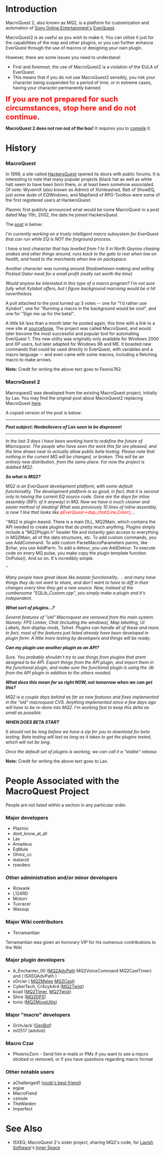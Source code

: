 # Introduction

MacroQuest 2, also known as MQ2, is a platform for customization and automation of [Sony Online
Entertainment's](http://soe.sony.com) [EverQuest](http://www.everquest.com).

MacroQuest2 is as useful as you wish to make it. You can utilize it just for the capabilities of the map and other
plugins, or you can further enhance EverQuest through the use of macros or designing your own plugin.

However, there are some issues you need to understand:

-   First and foremost, the use of MacroQuest2 is a violation of the EULA of EverQuest.
-   This means that if you do not use MacroQuest2 sensibly, you risk your character being suspended for a period of
    time, or in extreme cases, having your character permanently banned.

<font size=5><span style="color:red">**If you are not prepared for such circumstances, stop here and do not
continue.**</span></font>

**MacroQuest 2 does not run out of the box!** It requires you to [compile](macroquest2-compiling.md) it.

# History

### MacroQuest

In 1999, a site called [HackersQuest](http://www.hackersquest.org) opened its doors with public forums. It is
interesting to note that many popular projects (black hat as well as white hat) seem to have been born there, or at
least been somehow associated. Of note: WyvernX (also known as Admin) of XUnleashed, Ratt of ShowEQ, just some dude of
EQWindows, and Mapfiend of RPG-Toolbox were some of the first registered users at HackersQuest.

Plazmic first publicly announced what would be come MacroQuest in a post dated May 11th, 2002, the
date he joined HackersQuest.

The [post](http://www.hackersquest.org/boards/viewtopic.php?t=1550) is below:

  
*I'm currently working on a truely intelligent macro subsystem for EverQuest that can run while EQ is NOT the forground
process.*

*I have a test character that has levelled from 1 to 5 in North Qeynos chasing snakes and other things around, runs back
to the gate to rest when low on health, and head to the merchants when low on packspace.*

*Another character was running around Shadowhaven making and selling Pickled Gator meat for a small profit (really not
worth the time)*

*Would anyone be interested in this type of a macro program? I'm not sure fully what Xylobot offers, but I figure
background macroing would be a hit nevertheless.*

A poll attached to the post turned up 3 votes -- one for "I'd rather use Xylobot", one for "Running a macro in the
background would be cool", and one for "Sign me up for the beta!".

A little bit less than a month later he posted again, this time with a link to a new site at
[sourceforge](http://www.sourceforge.net). The project was called MacroQuest, and would later become the most successful
and popular tool for automating EverQuest 1. This new utility was originally only available for Windows 2000 and XP
users, but later adapted for Windows 98 and ME. It boasted new commands that could be used directly in EverQuest, with
variables and a macro language -- and even came with some macros, including a fletching macro to make arrows.

**Note:** Credit for writing the above text goes to Feonix762.

### MacroQuest 2

Macroquest2 was developed from the existing MacroQuest project, initially by Lax. You may find
the original post about MacroQuest2 replacing MacroQuest [here](https://macroquest2.com/phpBB3/viewtopic.php?t=4023).

A copied version of the post is below:

  

------------------------------------------------------------------------------------------------------------------------

***Post subject: Nonbelievers of Lax soon to be disproven!***

------------------------------------------------------------------------------------------------------------------------

<!-- -->

  
*In the last 3 days I have been working hard to redefine the future of Macroquest. The people who have seen the work
this far are pleased, and the time draws near to actually allow public beta testing. Please note that nothing in the
current MQ will be changed, or broken. This will be an entirely new distribution, from the same place. For now the
project is dubbed MQ2.*

<!-- -->

  
***So what is MQ2?***

<!-- -->

  
*MQ2 is an EverQuest development platform, with some default functionality. The development platform is so good, in
fact, that it is second only to having the current EQ source code. Gone are the days for inline assembly (99% of it
anyway) in MQ. Now we have a much cleaner and easier method of stealing! What was previously 10 lines of inline
assembly, is now 1 line that looks like <span style="color:red">pEverQuest->dsp_chat(Line,Color);</span>...*

<!-- -->

  
''MQ2 is plugin-based. There is a main DLL, MQ2Main, which contains the API needed to create plugins that do pretty much
anything. Plugins simply include a "MQ2Plugin.h" header file and instantly gain access to everything in MQ2Main, all of
the data structures, etc. To add custom commands, you use AddCommand. To add custom ParseMacroParameters parms, like
$char, you use AddParm. To add a detour, you use AddDetour. To execute code on every MQ pulse, you make copy the plugin
template function OnPulse(). And so on. It's incredibly simple.

''

  
*Many people have great ideas like bazaar functionality.. .. and many have things they do not want to share, and don't
want to have to diff in their changes every time they get a new source. Now, instead of the cumbersome
"EQLib_Custom.cpp", you simply make a plugin and it's independent.*

<!-- -->

  
***What sort of plugins...?***

*Several features of "old" Macroquest are removed from the main system. Namely: FPS Limiter, Chat (including the
windows), Map labelling, UI Labels, Item display mods, Telnet. Plugins can handle all of these and more. In fact, most
of the features just listed already have been developed in plugin form. A little more testing by developers and things
will be ready.*

<!-- -->

  
***Can my plugin use another plugin as an API?***

*Sure. You probably shouldn't try to use things from plugins that arent designed to be API. Export things from the API
plugin, and import them in the functional plugin, and make sure the functional plugin is using the .lib from the API
plugin in addition to the others needed.*

<!-- -->

  
***What does this mean for us right NOW, not tomorrow when we can get this?***

*MQ2 is a couple days behind as far as new features and fixes implemented in the "old" macroquest CVS. Anything
implemented since a few days ago will have to be re-done into MQ2. I'm working fast to keep this delta as small as
possible.*

<!-- -->

  
***WHEN DOES BETA START***

*It should not be long before we have a zip for you to download for beta testing. Beta testing will last as long as it
takes to get the plugins tested, which will not be long.*

<!-- -->

  
*Once the default set of plugins is working, we can call it a "stable" release.*

**Note:** Credit for writing the above text goes to Lax.

# People Associated with the MacroQuest Project

People are not listed within a section in any particular order.

### Major developers

-   Plazmic
-   dont_know_at_all
-   Lax
-   Amadeus
-   EqMule
-   Ohmz_cc
-   ieatacid
-   rswiders

### Other administration and/or minor developers

-   Rizwank
-   L124RD
-   Mckorr
-   Tuxracer
-   Wassup

### Major Wiki contributors

-   Terramantian

  
Terramantian was given an honorary VIP for his numerous contributions to the Wiki

### Major plugin developers

-   A_Enchanter_00 ([MQ2AdvPath](../plugins/mq2advpath.md)
    MQ2VoiceCommand MQ2CastTimer) and (
    ISXEQAdvPath )
-   s0rcier ( [MQ2Melee](../plugins/mq2melee.md) [MQ2Cast](../plugins/mq2cast.md))
-   CyberTech, Cr4zyb4rd ([MQ2Twist](../plugins/mq2twist.md))
-   koad ([MQ2Timer](../plugins/mq2timer.md), [MQ2Twist](../plugins/mq2twist.md))
-   Shire ([MQ2DPS](../plugins/mq2dps.md))
-   tonio ([MQ2MoveUtils](../plugins/mq2moveutils.md))

### Major "macro" developers

-   GrimJack ([GenBot](../macros/genbot.md))
-   ml2517 (advbot)

### Macro Czar

-   PhoenixZorn - Send him e-mails or PMs if you want to see a macro stickied or removed,
    or if you have questions regarding macro format

### Other notable users

-   aChallenged1 ([noob's best
    friend](https://macroquest2.com/phpBB3/viewtopic.php?t=10464))
-   eqjoe
-   MacroFiend
-   vzmule
-   TheWarden
-   Imperfect

# See Also

-   ISXEQ, MacroQuest 2's sister project, sharing MQ2's code, for [Lavish
    Software](http://www.lavishsoft.com)'s [Inner Space](http://www.lavishsoft.com/innerspace)


